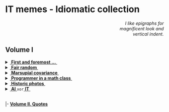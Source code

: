 # IT memes - Idiomatic collection

<div dir="rtl"><i>I like epigraphs for<br/>magnificent look and<br>.vertical indent</i></div>

## Volume I

<details>
<summary><ins>&nbsp;<b>First and foremost ...</b>&nbsp;</ins></summary>
&nbsp;
  
![West meets East](https://img.shields.io/badge/West_meets-East-yellow) ![Mobilis in Mobili](https://img.shields.io/badge/Mobilis-in_Mobili-blue)

[![... then IT must be a waterfall.](../_rsc/_img/memes/ITLearnWaterfall_horiz.png)](../../../software/)

The grains of truth in this wisdom:

* No other knowledge erodes so quickly as the IT tech stack - languages/scripts, markup, frameworks, and their IDEs, UX styles emerge, submerge, and mutate with the year's pace.<sup>:violin:</sup>
* In the orthogonal  (to time) dimension a developer can't stick to a favorite syntax and must be fluent in a wide techno spectrum.

&nbsp;&nbsp;&nbsp;&nbsp;&nbsp;&nbsp;<sup>:violin:</sup> <sub>Javascript/HTML, which one learned in 2000, remains only as basic syntax. It went through numerous libs, polyfills, jQuery, and other cool tools and at the moment transformed into single-page frameworks, which rule the web dev.</sub>

**Escape?**

> Don't swim against the current. Stay in the river, become the river; and the river is already going to the sea. This is the great teaching.\
— Rajneesh, aka Osho (1931-1990)

Translated east-to-west this means: find a sinecure in a big company.

---------
</details>

<details>
<summary><ins>&nbsp;<b>Fair random</b>&nbsp;</ins></summary>
&nbsp;

![true random](https://img.shields.io/badge/truly-random-yellow) ![new GUID](https://img.shields.io/badge/secure-nonce-blue) 

[![Guaranted random by fair dice roll](../_rsc/_img/memes/IT-meme.random-number.png)](https://github.com/Kyriosity/read-write/tree/main/README%2B/pencraft/README%2B/_rsc)

---------
</details>

<details>
<summary><ins>&nbsp;<b>Marsupial covariance</b>&nbsp;</ins></summary>
&nbsp;

![DRY principle](https://img.shields.io/badge/clean_code-Oz-cyan)  ![clean code](https://img.shields.io/badge/DRY-🇦🇺-yellow) ![fact check](https://img.shields.io/badge/Fact❓-Check❗-green)  

Original study: https://www.snopes.com/fact-check/shoot-me-kangaroo-down-sport/

([downloaded copy](../_rsc/_backup/ref/Marsupial/) if the URL doesn't work)

---------
</details>

<details>
<summary><ins>&nbsp;<b>Programmer in a math class</b>&nbsp;</ins></summary>
&nbsp;

![IT meets math](https://img.shields.io/badge/CTRL+F-X-blue) ![IT meets math](https://img.shields.io/badge/IT_meets-math-yellow)

[![Here is X. Calm down Pythagoras](../_rsc/_img/memes/PythagoreanTheorem_findX.jpg)](https://github.com/Kyriosity/read-write/tree/main/README%2B/pencraft/README%2B/_rsc)

Justified, ability in exact sciences is no longer a prerequisite for applied programming. It's right to find a sorting algorithm implementation rather than to write one own.

---------
</details>

<details>
<summary><ins>&nbsp;<b>Historic photos</b>&nbsp;</ins></summary>

### :cd: When disks were indeed hard and strong skills in IT were obvious...

[![Here is X. Calm down Pythagoras](../_rsc/_img/photo/hist/IBM350_1956.jpg)](https://github.com/Kyriosity/read-write/tree/main/README%2B/pencraft/README%2B/_rsc)\
IBM&nbsp;350 disk drive in 1956 was ... you can see the dimensions, feel the weight, and guess the size in MBytes.

---------
</details>

<details>
<summary><ins>&nbsp;<b>AI</b>&nbsp;</ins><code>xor</code><ins>&nbsp;<b>IT</b>&nbsp;</ins></summary>
&nbsp;

![Cheat GPT](https://img.shields.io/badge/Bridge-in_time-blue) ![Cheat GPT](https://img.shields.io/badge/Cheat-GPT-yellow) ![Stochastic Sam](https://img.shields.io/badge/Stochastic-🦜-white) 

[![AI: 1500s vs 2020s](../_rsc/_img/memes/AI_medieval_now-spot_the_diff.jpg)](https://github.com/Kyriosity/read-write/tree/main/README%2B/pencraft/README%2B/_rsc)

P.S. I swear that concocting this collage I was unaware of _Hubert Dreyfus_'s "Alchemy and AI", 1965. 

---

</details>

&nbsp;\
|- [**Volume&nbsp;II. Quotes**](IT-memes-Vol2.md) 
